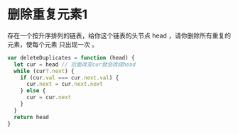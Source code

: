 # 删除重复元素1

存在一个按升序排列的链表，给你这个链表的头节点 head ，请你删除所有重复的元素，使每个元素 只出现一次 。

```js
var deleteDuplicates = function (head) {
  let cur = head // 后面改变cur就会改成head
  while (cur?.next) {
    if (cur.val === cur.next.val) {
      cur.next = cur.next.next
    } else {
      cur = cur.next
    }
  }
  return head
}
```
